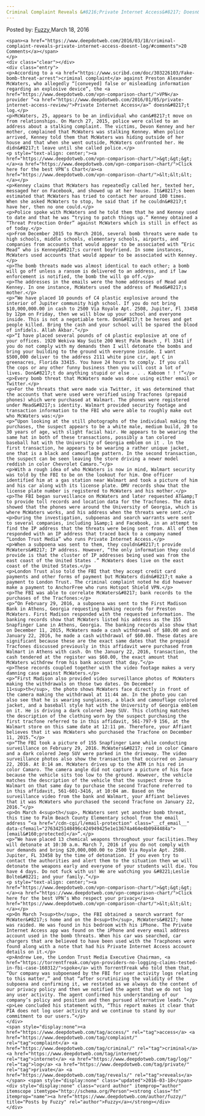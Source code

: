 ```yaml
---
Criminal Complaint Reveals &#8216;Private Internet Access&#8217; Doesn&#8217;t Log
---
```

<article class="post-listing post-13513 post type-post status-publish format-standard has-post-thumbnail hentry category-deepdot-news tag-access tag-complaint tag-criminal tag-internet tag-log tag-private tag-reveals">
    <div class="post-inner">
    <p class="post-meta">
    <span>Posted by: <a href="https://www.deepdotweb.com/author/fuzzy/" title="">Fuzzy </a></span>
    <span>March 18, 2016</span>
    
    <span><a href="https://www.deepdotweb.com/2016/03/18/criminal-complaint-reveals-private-internet-access-doesnt-log/#comments">20 Comments</a></span>
    </p>
    <div class="clear"></div>
    <div class="entry">
    <p>According to a <a href="https://www.scribd.com/doc/303226103/Fake-bomb-threat-arrest">criminal complaint</a> against Preston Alexander McWaters, who allegedly “[conveyed] false or misleading information regarding an explosive device”, the <a href="https://www.deepdotweb.com/vpn-comparison-chart/">VPN</a> provider “<a href="https://www.deepdotweb.com/2016/01/05/private-internet-access-review/">Private Internet Access</a>” doesn&#8217;t log.</p>
    <p>McWaters, 25, appears to be an individual who can&#8217;t move on from relationships. On March 27, 2015, police were called to an address about a stalking complaint. The victims, Devon Kenney and her mother, complained that McWaters was stalking Kenney. When police arrived, Kenney told them that McWaters was hiding outside of her house and that when she went outside, McWaters confronted her. He didn&#8217;t leave until she called police.</p>
    <p style="text-align: center;"><a href="https://www.deepdotweb.com/vpn-comparison-chart/">&gt;&gt;&gt;</a><a href="https://www.deepdotweb.com/vpn-comparison-chart/">Click here for the best VPN’s Chart</a><a href="https://www.deepdotweb.com/vpn-comparison-chart/">&lt;&lt;&lt;</a></p>
    <p>Kenney claims that McWaters has repeatedly called her, texted her, messaged her on Facebook, and showed up at her house. It&#8217;s been estimated that McWaters has tried to contact her around 100 times. When she asked McWaters to stop, he said that if he couldn&#8217;t have her, then no one could.</p>
    <p>Police spoke with McWaters and he told them that he and Kenney used to date and that he was “trying to patch things up.” Kenney obtained a “Threat Protection Order” against McWaters which is still in effect as of today.</p>
    <p>From December 2015 to March 2016, several bomb threats were made to high schools, middle schools, elementary schools, airports, and companies from accounts that would appear to be associated with “Eric Mead” who is Kenney&#8217;s current boyfriend. In some instances, McWaters used accounts that would appear to be associated with Kenney.</p>
    <p>The bomb threats made was almost identical to each other; a bomb will go off unless a ransom is delivered to an address, and if law enforcement is notified, the bomb the will go off.</p>
    <p>The addresses in the emails were the home addresses of Mead and Kenney. In one instance, McWaters used the address of Mead&#8217;s mother.</p>
    <p>“We have placed 10 pounds of C4 plastic explosive around the interior of Jupiter community high school. If you do not bring $10,000,000.00 in cash to 2500 Via Royale Apt. 2508, Jupiter, Fl 33458 by 12pm on Friday, then we will blow up your school and everyone inside. This is not a negotiable term. Don&#8217;t be heroes and get people killed. Bring the cash and your school will be spared the blood of infidels. Allah Akbar.”</p>
    <p>“I have placed several pounds of c4 plastic explosive at one of your offices. 1920 Wekiva Way Suite 200 West Palm Beach , Fl 3341 if you do not comply with my demands then I will detonate the bombs and bring your building to the ground with everyone inside. I want $500,000 deliver to the address 2111 white pine cir, apt C in greenacres, Florida 33415. You have 24 hours to comply. If you call the cops or any other funny business then you will cost a lot of lives. Don&#8217;t do anything stupid or else . . . Kaboom ! ! !”</p>
    <p>Every bomb threat that McWaters made was done using either email or Twitter.</p>
    <p>For the threats that were made via Twitter, it was determined that the accounts that were used were verified using Tracfones (prepaid phones) which were purchased at Walmart. The phones were registered under Mead&#8217;s identity. Walmart provided security footage and transaction information to the FBI who were able to roughly make out who McWaters was:</p>
    <p>“Upon looking at the still photographs of the individual making the purchases, the suspect appears to be a white male, medium build, 20 to 30 years of age, with slight facial hair. He appears to be wearing the same hat in both of these transactions, possibly a tan colored baseball hat with the University of Georgia emblem on it . ln the first transaction, he appears to be wearing a rather unique jacket, one that is a black and camouflage pattern. In the second transaction, the suspect can be seen leaving the store driving a newer model reddish in color Chevrolet Camaro.”</p>
    <p>With a rough idea of who McWaters is now in mind, Walmart security was told by the FBI to be on the lookout for him. One officer identified him at a gas station near Walmart and took a picture of him and his car along with its license plate. DMV records show that the license plate number is registered to McWaters and his mother.</p>
    <p>The FBI began surveillance on McWaters and later requested AT&amp;T to provide toll records and location data for the Tracfones. The data showed that the phones were around the University of Georgia, which is where McWaters works, and his address when the threats were sent.</p>
    <p>During the investigation, subpoenas and search warrants were sent to several companies, including 1&amp;1 and Facebook, in an attempt to find the IP address that the threats were being sent from. All of them responded with an IP address that traced back to a company named “London Trust Media” who runs Private Internet Access.</p>
    <p>When a subpoena was sent to them, they couldn&#8217;t provide McWaters&#8217; IP address. However, “the only information they could provide is that the cluster of IP addresses being used was from the east coast of the United States .” McWaters does live on the east coast of the United States.</p>
    <p>London Trust also told the FBI that they accept credit card payments and other forms of payment but McWaters didn&#8217;t make a payment to London Trust. The criminal complaint noted he did however make a payment to AnchorFree who runs Hotspot Shield VPN.</p>
    <p>The FBI was able to correlate McWaters&#8217; bank records to the purchases of the Tracfones:</p>
    <p>“On February 29, 2016, a subpoena was sent to the First Madison Bank in Athens, Georgia requesting banking records for Preston McWaters. First Madison responded with the requested information. The banking records show that McWaters listed his address as the 155 Snapfinger Lane in Athens, Georgia. The banking records also show that on December 11, 2015, McWaters made a cash withdrawal of $80.00 and on January 22, 2016, he made a cash withdrawal of $60.00. These dates are significant because these are the exact same dates that the prepaid Tracfones discussed previously in this affidavit were purchased from Walmart in Athens with cash. On the January 22, 2016, transaction, the cash tendered at the register was $60.00, the exact amount that McWaters withdrew from his bank account that day.”</p>
    <p>These records coupled together with the video footage makes a very damning case against McWaters.</p>
    <p>“First Madison also provided video surveillance photos of McWaters making the withdrawals on those two dates. On December 11<sup>th</sup>, the photo shows McWaters face directly in front of the camera making the withdrawal at 11:44 am. In the photo you can also see that he is wearing sunglasses, a black and camouflage colored jacket, and a baseball style hat with the University of Georgia emblem on it. He is driving a dark colored Jeep SUV. This clothing matches the description of the clothing worn by the suspect purchasing the first tracfone referred to in this affidavit, 561-797-9 156, at the Walmart store on this same date at 12:11 pm. Therefore, your Affiant believes that it was McWaters who purchased the Tracfone on December 11, 2015.”</p>
    <p>“The FBI took a picture of 155 Snapfinger Lane while conducting surveillance on February 29, 2016. McWaters&#8217; red in color Camaro and a dark colored Jeep SUV were parked in the driveway. The video surveillance photos also show the transaction that occurred on January 22, 2016. At 8:14 am. McWaters drives up to the ATM in his red in color Camaro. The camera angle did not capture a picture of his face because the vehicle sits too low to the ground. However, the vehicle matches the description of the vehicle that the suspect drove to Walmart on that same day to purchase the second Tracfone referred to in this affidavit, 561-601-3416, at 10:04 am. Based on the surveillance video from the bank and Walmart, your Affiant believes that it was McWaters who purchased the second Tracfone on January 22, 2016.”</p>
    <p>On March 4<sup>th</sup>, McWaters sent yet another bomb threat, this time to Palm Beach County Elementary school from the email address “<a href="/cdn-cgi/l/email-protection" class="__cf_email__" data-cfemail="2763425148496c424949425e1e13674a464e4b0944484a">[email&#160;protected]</a>”.</p>
    <p>“We have placed 13 chemical weapons throughout your facilities.They will detonate at 10:30 a.m. March 7, 2016 if you do not comply with our demands and bring $20,000,000.00 to 2500 Via Royale Apt. 2508. Jupiter, FL 33458 by the time of detonation. If you even try to contact the authorities and alert them to the situation then we will detonate the weapons early and everyone of your students will die. You have 4 days. Do not fuck with us! We are watching you &#8221;Leslie Bolte&#8221; and your family.”</p>
    <p style="text-align: center;"><a href="https://www.deepdotweb.com/vpn-comparison-chart/">&gt;&gt;&gt;</a><a href="https://www.deepdotweb.com/vpn-comparison-chart/">Click here for the best VPN’s Who respect your privacy</a><a href="https://www.deepdotweb.com/vpn-comparison-chart/">&lt;&lt;&lt;</a></p>
    <p>On March 7<sup>th</sup>, the FBI obtained a search warrant for McWater&#8217;s home and on the 8<sup>th</sup>, McWaters&#8217; home was raided. He was found in his bedroom with his iPhone. The Private Internet Access app was found on the iPhone and every email address account used in the bomb threats. When his car was searched, car chargers that are believed to have been used with the Tracphones were found along with a note that had his Private Internet Access account details on it.</p>
    <p>Andrew Lee, the London Trust Media Executive Chairman, <a href="https://torrentfreak.com/vpn-providers-no-logging-claims-tested-in-fbi-case-160312/">spoke</a> with TorrentFreak who told them that, “Our company was subpoenaed by the FBI for user activity logs relating to this matter,” and that “after scrutinizing the validity of the subpoena and confirming it, we restated as we always do the content of our privacy policy and then we notified the agent that we do not log any user activity. The agent confirmed his understanding of our company’s policy and position and then pursued alternative leads.”</p>
    <p>Lee concluded his statement with, “This report makes it clear that PIA does not log user activity and we continue to stand by our commitment to our users.”</p>
    </div>
    <span style="display:none"><a href="https://www.deepdotweb.com/tag/access/" rel="tag">access</a> <a href="https://www.deepdotweb.com/tag/complaint/" rel="tag">complaint</a> <a href="https://www.deepdotweb.com/tag/criminal/" rel="tag">criminal</a> <a href="https://www.deepdotweb.com/tag/internet/" rel="tag">internet</a> <a href="https://www.deepdotweb.com/tag/log/" rel="tag">log</a> <a href="https://www.deepdotweb.com/tag/private/" rel="tag">private</a> <a href="https://www.deepdotweb.com/tag/reveals/" rel="tag">reveals</a></span> <span style="display:none" class="updated">2016-03-18</span>
    <div style="display:none" class="vcard author" itemprop="author" itemscope itemtype="http://schema.org/Person"><strong class="fn" itemprop="name"><a href="https://www.deepdotweb.com/author/fuzzy/" title="Posts by Fuzzy" rel="author">Fuzzy</a></strong></div>
    </div>
</article>

